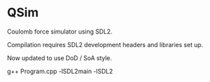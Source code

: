 # QSim

Coulomb force simulator using SDL2. 

Compilation requires SDL2 development headers and libraries set up.

Now updated to use DoD / SoA style.

g++ Program.cpp -lSDL2main -lSDL2
